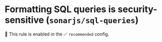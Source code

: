 # Formatting SQL queries is security-sensitive (`sonarjs/sql-queries`)

💼 This rule is enabled in the ✅ `recommended` config.

<!-- end auto-generated rule header -->
